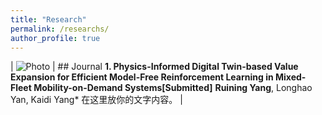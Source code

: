 ```yaml
---
title: "Research"
permalink: /researchs/
author_profile: true
---
```


| ![Photo](https://520yrn.github.io//files/1.png) | ## Journal 
**1. Physics-Informed Digital Twin-based Value Expansion for Efficient Model-Free Reinforcement Learning in Mixed-Fleet Mobility-on-Demand Systems[Submitted]** **Ruining Yang**, Longhao Yan, Kaidi Yang* 在这里放你的文字内容。 |
